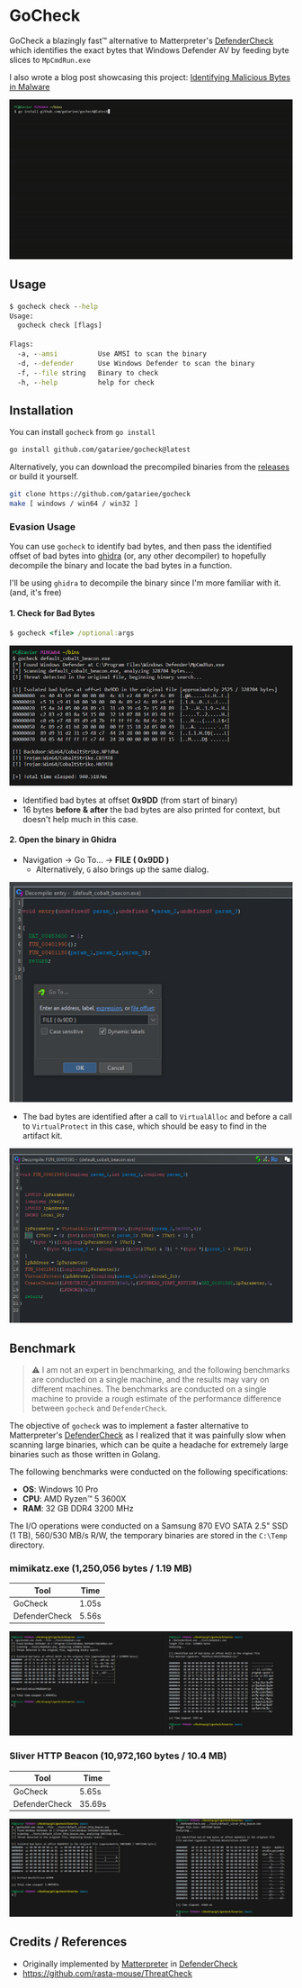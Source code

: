 # GoCheck
GoCheck a blazingly fast™ alternative to Matterpreter's [DefenderCheck](https://github.com/matterpreter/DefenderCheck) which identifies the exact bytes that Windows Defender AV by feeding byte slices to `MpCmdRun.exe`

I also wrote a blog post showcasing this project: [Identifying Malicious Bytes in Malware](https://gatari.dev/posts/identifying-malicious-bytes-in-malware/)

![GoCheck2](./assets/cobalt.gif)

## Usage
```cmd
$ gocheck check --help
Usage:
  gocheck check [flags]

Flags:
  -a, --amsi          Use AMSI to scan the binary
  -d, --defender      Use Windows Defender to scan the binary
  -f, --file string   Binary to check
  -h, --help          help for check

```

## Installation
You can install `gocheck` from `go install`
```bash
go install github.com/gatariee/gocheck@latest
```

Alternatively, you can download the precompiled binaries from the [releases](https://github.com/gatariee/gocheck/releases) or build it yourself.
```bash
git clone https://github.com/gatariee/gocheck
make [ windows / win64 / win32 ]
```

### Evasion Usage
You can use `gocheck` to identify bad bytes, and then pass the identified offset of bad bytes into [ghidra](https://github.com/NationalSecurityAgency/ghidra) (or, any other decompiler) to hopefully decompile the binary and locate the bad bytes in a function.

I'll be using `ghidra` to decompile the binary since I'm more familiar with it. (and, it's free)
#### 1. Check for Bad Bytes
```cmd
$ gocheck <file> /optional:args
```

![1](./assets/f14b57d0ca353d1de97ec67c98512cd1.png)
* Identified bad bytes at offset **0x9DD** (from start of binary)
* 16 bytes **before & after** the bad bytes are also printed for context, but doesn't help much in this case.

#### 2. Open the binary in Ghidra
* Navigation -> Go To... -> **FILE ( 0x9DD )**
  * Alternatively, `G` also brings up the same dialog.

![2](./assets/587cc1659ee36bfb12a9f2525fac40cb.png)

* The bad bytes are identified after a call to `VirtualAlloc` and before a call to `VirtualProtect` in this case, which should be easy to find in the artifact kit.

![3](./assets/f6386e807de01acfa9bc301e2c0920c9.png)

## Benchmark
> ⚠️ I am not an expert in benchmarking, and the following benchmarks are conducted on a single machine, and the results may vary on different machines. The benchmarks are conducted on a single machine to provide a rough estimate of the performance difference between `gocheck` and `DefenderCheck`.

The objective of `gocheck` was to implement a faster alternative to Matterpreter's [DefenderCheck](https://github.com/matterpreter/DefenderCheck) as I realized that it was painfully slow when scanning large binaries, which can be quite a headache for extremely large binaries such as those written in Golang.

The following benchmarks were conducted on the following specifications:
* **OS**: Windows 10 Pro
* **CPU**: AMD Ryzen™ 5 3600X
* **RAM**: 32 GB DDR4 3200 MHz

The I/O operations were conducted on a Samsung 870 EVO SATA 2.5" SSD (1 TB), 560/530 MB/s R/W, the temporary binaries are stored in the `C:\Temp` directory.

### mimikatz.exe (1,250,056 bytes / 1.19 MB)

| Tool | Time |
|------|------|
| GoCheck | 1.05s |
| DefenderCheck | 5.56s |

![comparison1](./assets/38138d0696414c4828e0caf498a8f0e1.png)

### Sliver HTTP Beacon (10,972,160 bytes / 10.4 MB)

| Tool | Time |
|------|------|
| GoCheck | 5.65s |
| DefenderCheck | 35.69s |

![comparison2](./assets/8bf97de7a1fd7b1a6d56362b3eaad39b.png)

## Credits / References
* Originally implemented by [Matterpreter](https://github.com/matterpreter) in [DefenderCheck](https://github.com/matterpreter/DefenderCheck)
* https://github.com/rasta-mouse/ThreatCheck
